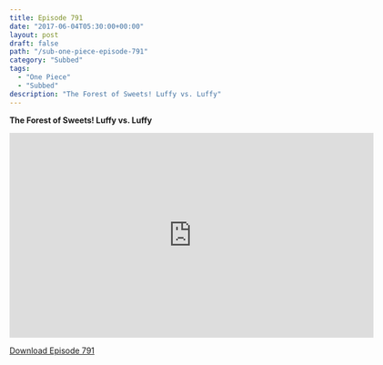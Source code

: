 ```yaml
---
title: Episode 791
date: "2017-06-04T05:30:00+00:00"
layout: post
draft: false
path: "/sub-one-piece-episode-791"
category: "Subbed"
tags:
  - "One Piece"
  - "Subbed"
description: "The Forest of Sweets! Luffy vs. Luffy"
---
```


**The Forest of Sweets! Luffy vs. Luffy**

<iframe width="640" height="360" src="https://www.rapidvideo.com/e/G6FRPGYCQI" frameborder="0" marginwidth=0 marginheight=0 scrolling=no allowfullscreen></iframe>

<a href="http://ouo.io/qs/eCodkFEQ?s=https://rapidvid.to/d/https://www.rapidvideo.com/e/G6FRPGYCQI">Download Episode 791</a>
